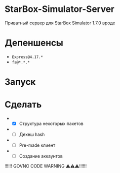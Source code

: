 # StarBox-Simulator-Server
Приватный сервер для StarBox Simulator 1.7.0 вроде
# Депеншенсы
- `Express@4.17.*`
- `fs@*.*.*`
# Запуск

# Сделать
- - [X] Структура некоторых пакетов
- - [ ] Дехеш hash
- - [ ] Pre-made клиент
- - [ ] Создание аккаунтов

‼️‼️‼️ GOVNO CODE WARNING ⚠️⚠️⚠️‼️‼️‼️
